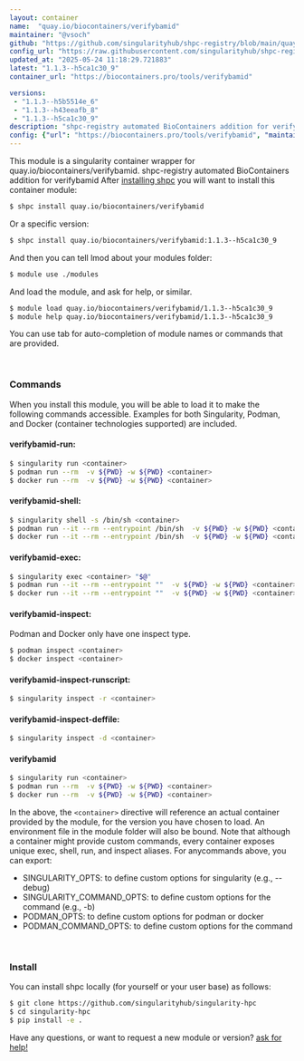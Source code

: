 ```yaml
---
layout: container
name:  "quay.io/biocontainers/verifybamid"
maintainer: "@vsoch"
github: "https://github.com/singularityhub/shpc-registry/blob/main/quay.io/biocontainers/verifybamid/container.yaml"
config_url: "https://raw.githubusercontent.com/singularityhub/shpc-registry/main/quay.io/biocontainers/verifybamid/container.yaml"
updated_at: "2025-05-24 11:18:29.721883"
latest: "1.1.3--h5ca1c30_9"
container_url: "https://biocontainers.pro/tools/verifybamid"

versions:
 - "1.1.3--h5b5514e_6"
 - "1.1.3--h43eeafb_8"
 - "1.1.3--h5ca1c30_9"
description: "shpc-registry automated BioContainers addition for verifybamid"
config: {"url": "https://biocontainers.pro/tools/verifybamid", "maintainer": "@vsoch", "description": "shpc-registry automated BioContainers addition for verifybamid", "latest": {"1.1.3--h5ca1c30_9": "sha256:0151f9141569af45e05e63819c24c4a506eb5da7f0f363ab5dc0f8ab7f30281c"}, "tags": {"1.1.3--h5b5514e_6": "sha256:8e721261d0eae5c7b6c24742dd9713cd2878351882c65f2b4903d4df456a6024", "1.1.3--h43eeafb_8": "sha256:301ab0f60bbf69f4be566fd5e29e429f80f01fafa588ec8d79cb8bb8cb21f692", "1.1.3--h5ca1c30_9": "sha256:0151f9141569af45e05e63819c24c4a506eb5da7f0f363ab5dc0f8ab7f30281c"}, "docker": "quay.io/biocontainers/verifybamid"}
---
```


This module is a singularity container wrapper for quay.io/biocontainers/verifybamid.
shpc-registry automated BioContainers addition for verifybamid
After [installing shpc](#install) you will want to install this container module:


```bash
$ shpc install quay.io/biocontainers/verifybamid
```

Or a specific version:

```bash
$ shpc install quay.io/biocontainers/verifybamid:1.1.3--h5ca1c30_9
```

And then you can tell lmod about your modules folder:

```bash
$ module use ./modules
```

And load the module, and ask for help, or similar.

```bash
$ module load quay.io/biocontainers/verifybamid/1.1.3--h5ca1c30_9
$ module help quay.io/biocontainers/verifybamid/1.1.3--h5ca1c30_9
```

You can use tab for auto-completion of module names or commands that are provided.

<br>

### Commands

When you install this module, you will be able to load it to make the following commands accessible.
Examples for both Singularity, Podman, and Docker (container technologies supported) are included.

#### verifybamid-run:

```bash
$ singularity run <container>
$ podman run --rm  -v ${PWD} -w ${PWD} <container>
$ docker run --rm  -v ${PWD} -w ${PWD} <container>
```

#### verifybamid-shell:

```bash
$ singularity shell -s /bin/sh <container>
$ podman run --it --rm --entrypoint /bin/sh  -v ${PWD} -w ${PWD} <container>
$ docker run --it --rm --entrypoint /bin/sh  -v ${PWD} -w ${PWD} <container>
```

#### verifybamid-exec:

```bash
$ singularity exec <container> "$@"
$ podman run --it --rm --entrypoint ""  -v ${PWD} -w ${PWD} <container> "$@"
$ docker run --it --rm --entrypoint ""  -v ${PWD} -w ${PWD} <container> "$@"
```

#### verifybamid-inspect:

Podman and Docker only have one inspect type.

```bash
$ podman inspect <container>
$ docker inspect <container>
```

#### verifybamid-inspect-runscript:

```bash
$ singularity inspect -r <container>
```

#### verifybamid-inspect-deffile:

```bash
$ singularity inspect -d <container>
```



#### verifybamid

```bash
$ singularity run <container>
$ podman run --rm  -v ${PWD} -w ${PWD} <container>
$ docker run --rm  -v ${PWD} -w ${PWD} <container>
```


In the above, the `<container>` directive will reference an actual container provided
by the module, for the version you have chosen to load. An environment file in the
module folder will also be bound. Note that although a container
might provide custom commands, every container exposes unique exec, shell, run, and
inspect aliases. For anycommands above, you can export:

 - SINGULARITY_OPTS: to define custom options for singularity (e.g., --debug)
 - SINGULARITY_COMMAND_OPTS: to define custom options for the command (e.g., -b)
 - PODMAN_OPTS: to define custom options for podman or docker
 - PODMAN_COMMAND_OPTS: to define custom options for the command

<br>

### Install

You can install shpc locally (for yourself or your user base) as follows:

```bash
$ git clone https://github.com/singularityhub/singularity-hpc
$ cd singularity-hpc
$ pip install -e .
```

Have any questions, or want to request a new module or version? [ask for help!](https://github.com/singularityhub/singularity-hpc/issues)